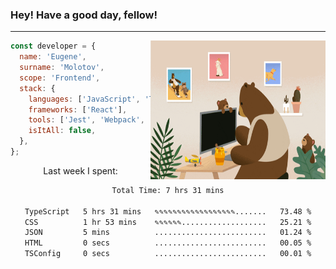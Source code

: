 ### Hey! Have a good day, fellow!
---
<img align='right' alt='GIF' vertical-align='center' src='./src/giphy.gif' width='280px' height='222px'/>

```javascript
const developer = {
  name: 'Eugene',
  surname: 'Molotov',
  scope: 'Frontend',
  stack: {
    languages: ['JavaScript', 'TypeScript'],
    frameworks: ['React'],
    tools: ['Jest', 'Webpack', 'Sass'],
    isItAll: false,
  },
};
```
<p align="center">
  Last week I spent:
</p>
<div align="center">
<!--START_SECTION:waka-->

```txt
Total Time: 7 hrs 31 mins

TypeScript   5 hrs 31 mins   ✎✎✎✎✎✎✎✎✎✎✎✎✎✎✎✎✎✎.......   73.48 %
CSS          1 hr 53 mins    ✎✎✎✎✎✎...................   25.21 %
JSON         5 mins          .........................   01.24 %
HTML         0 secs          .........................   00.05 %
TSConfig     0 secs          .........................   00.01 %
```

<!--END_SECTION:waka-->

